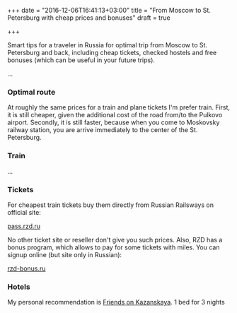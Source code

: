 +++
date = "2016-12-06T16:41:13+03:00"
title = "From Moscow to St. Petersburg with cheap prices and bonuses"
draft = true

+++

Smart tips for a traveler in Russia for optimal trip from Moscow to St. Petersburg and back, including cheap tickets, checked hostels and free bonuses (which can be useful in your future trips).

...


### Optimal route

At roughly the same prices for a train and plane tickets I'm prefer train. First, it is still cheaper, given the additional cost of the road from/to the Pulkovo airport. Secondly, it is still faster, because when you come to Moskovsky railway station, you are arrive immediately to the center of the St. Petersburg.


### Train

...


### Tickets

For cheapest train tickets buy them directly from Russian Railsways on official site:

[pass.rzd.ru](http://pass.rzd.ru/)

No other ticket site or reseller don't give you such prices. Also, RZD has a bonus program, which allows to pay for some tickets with miles. You can signup online (but site only in Russian):

[rzd-bonus.ru](https://rzd-bonus.ru/)


### Hotels

My personal recommendation is [Friends on Kazanskaya](http://www.booking.com/hotel/ru/friends-on-kazanskaya.xu.html?aid=1320357&no_rooms=1&group_adults=1). 1 bed for 3 nights
